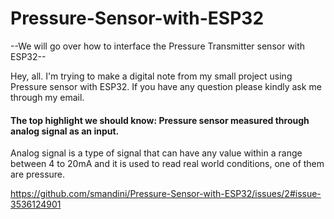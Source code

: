 # Pressure-Sensor-with-ESP32
--We will go over how to interface the Pressure Transmitter sensor with ESP32--

Hey, all. I'm trying to make a digital note from my small project using Pressure sensor with ESP32. If you have any question please kindly ask me through my email.

#### The top highlight we should know: Pressure sensor measured through analog signal as an input.
Analog signal is a type of signal that can have any value within a range between 4 to 20mA and it is used to read real world conditions, one of them are pressure.


https://github.com/smandini/Pressure-Sensor-with-ESP32/issues/2#issue-3536124901


